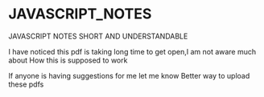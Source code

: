 # JAVASCRIPT_NOTES
JAVASCRIPT NOTES SHORT AND UNDERSTANDABLE

I have noticed this pdf is taking long time to get open,I am not aware much about 
How this is supposed to work 

If anyone is having suggestions for me let me know
Better way to upload these pdfs
